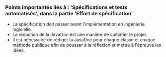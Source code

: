### Points importantés liés à : 'Spécifications et tests automatisés', dans la partie 'Effort de spécification'

- La spécification doit passer avant l'implémentation en ingénierie logicielle.
- La rédaction de la JavaDoc est une manière de spécifier le projet. 
- Il est nécessaire de rédiger la JavaDoc pour chaque classe et chaque méthode publique afin de pousser à la réflexion et mettre à l'épreuve les idées.
